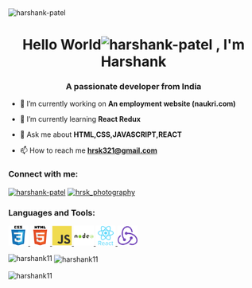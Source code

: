<img align="center" src="https://www.techuz.com/blog/wp-content/uploads/2018/08/How-to-hire-web-developers-from-India.gif" alt="harshank-patel" height="30%" />
<h1 align="center" 
    >Hello World<img src="https://emojipedia-us.s3.amazonaws.com/source/noto-emoji-animations/344/waving-hand_1f44b.gif" alt="harshank-patel" height="30" width="30"  margin-left="18"
                                   />  , I'm Harshank</h1>
<h3 align="center">A passionate developer from India</h3>

- 🔭 I’m currently working on **An employment website (naukri.com)**

- 🌱 I’m currently learning **React Redux**

- 💬 Ask me about **HTML,CSS,JAVASCRIPT,REACT**

- 📫 How to reach me **hrsk321@gmail.com**

<h3 align="left">Connect with me:</h3>
<p align="left">
<a href="https://linkedin.com/in/harshank-patel" target="blank"><img align="center" src="https://raw.githubusercontent.com/rahuldkjain/github-profile-readme-generator/master/src/images/icons/Social/linked-in-alt.svg" alt="harshank-patel" height="30" width="40" /></a>
<a href="https://instagram.com/hrsk_photography" target="blank"><img align="center" src="https://raw.githubusercontent.com/rahuldkjain/github-profile-readme-generator/master/src/images/icons/Social/instagram.svg" alt="hrsk_photography" height="30" width="40" /></a>
</p>

<h3 align="left">Languages and Tools:</h3>
<p align="left"> <a href="https://www.w3schools.com/css/" target="_blank" rel="noreferrer"> <img src="https://raw.githubusercontent.com/devicons/devicon/master/icons/css3/css3-original-wordmark.svg" alt="css3" width="40" height="40"/> </a> <a href="https://www.w3.org/html/" target="_blank" rel="noreferrer"> <img src="https://raw.githubusercontent.com/devicons/devicon/master/icons/html5/html5-original-wordmark.svg" alt="html5" width="40" height="40"/> </a> <a href="https://developer.mozilla.org/en-US/docs/Web/JavaScript" target="_blank" rel="noreferrer"> <img src="https://raw.githubusercontent.com/devicons/devicon/master/icons/javascript/javascript-original.svg" alt="javascript" width="40" height="40"/> </a> <a href="https://nodejs.org" target="_blank" rel="noreferrer"> <img src="https://raw.githubusercontent.com/devicons/devicon/master/icons/nodejs/nodejs-original-wordmark.svg" alt="nodejs" width="40" height="40"/> </a> <a href="https://reactjs.org/" target="_blank" rel="noreferrer"> <img src="https://raw.githubusercontent.com/devicons/devicon/master/icons/react/react-original-wordmark.svg" alt="react" width="40" height="40"/> </a> <a href="https://redux.js.org" target="_blank" rel="noreferrer"> <img src="https://raw.githubusercontent.com/devicons/devicon/master/icons/redux/redux-original.svg" alt="redux" width="40" height="40"/> </a> </p>

<p margin="10"><img align="left" src="https://github-readme-stats.vercel.app/api/top-langs?username=harshank11&show_icons=true&locale=en&layout=compact" alt="harshank11" /></p>

<p margin="10">&nbsp;<img align="center" src="https://github-readme-stats.vercel.app/api?username=harshank11&show_icons=true&locale=en" alt="harshank11" /></p>

<p margin="10"><img align="center" src="https://github-readme-streak-stats.herokuapp.com/?user=harshank11&" alt="harshank11" /></p>
